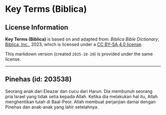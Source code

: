 # Key Terms (Biblica)

## License Information

**Key Terms (Biblica)** is based on and adapted from: _Biblica Bible Dictionary_, [Biblica, Inc.](https://www.biblica.com/), 2023, which is licensed under a [CC BY-SA 4.0 license](https://creativecommons.org/licenses/by-sa/4.0/legalcode.en).

This markdown version (created `2025-10-20`) is provided under the same license.



--------------------------------

## Pinehas (id: 203538)

Seorang anak dari Eleazar dan cucu dari Harun. Dia membunuh seorang pria Israel yang tidak setia kepada Allah. Ketika dia melakukan hal itu, Allah menghentikan tulah di Baal\-Peor. Allah membuat perjanjian damai dengan Pinehas dan anak\-anak yang lahir setelahnya.


